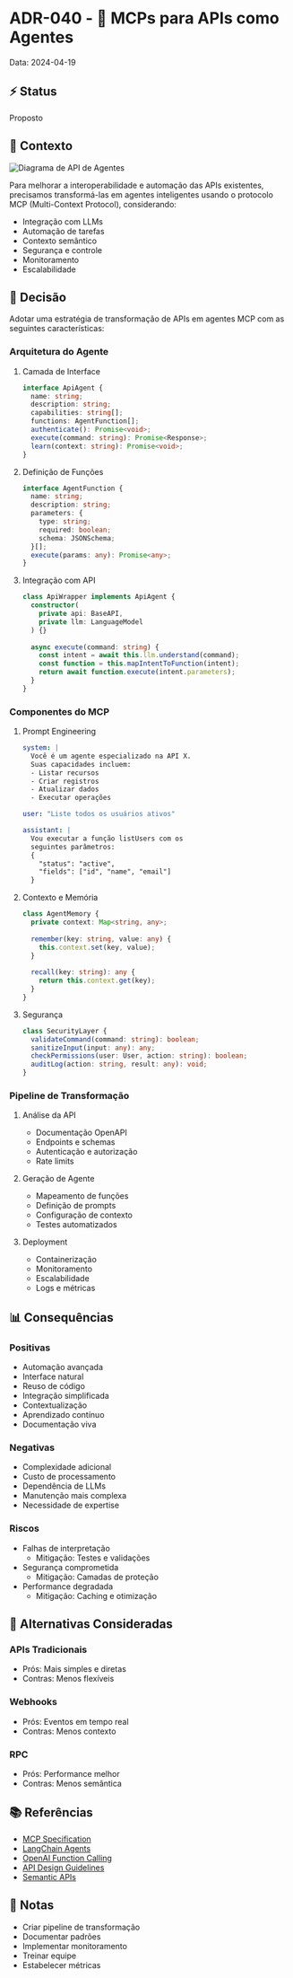 # ADR-040 - 🤖 MCPs para APIs como Agentes

Data: 2024-04-19

## ⚡ Status

Proposto

## 🎯 Contexto

![Diagrama de API de Agentes](../diagrams/adr-040-mcp-api-agents.png)

Para melhorar a interoperabilidade e automação das APIs existentes, precisamos transformá-las em agentes inteligentes usando o protocolo MCP (Multi-Context Protocol), considerando:
- Integração com LLMs
- Automação de tarefas
- Contexto semântico
- Segurança e controle
- Monitoramento
- Escalabilidade

## 🔨 Decisão

Adotar uma estratégia de transformação de APIs em agentes MCP com as seguintes características:

### Arquitetura do Agente

1. Camada de Interface
   ```typescript
   interface ApiAgent {
     name: string;
     description: string;
     capabilities: string[];
     functions: AgentFunction[];
     authenticate(): Promise<void>;
     execute(command: string): Promise<Response>;
     learn(context: string): Promise<void>;
   }
   ```

2. Definição de Funções
   ```typescript
   interface AgentFunction {
     name: string;
     description: string;
     parameters: {
       type: string;
       required: boolean;
       schema: JSONSchema;
     }[];
     execute(params: any): Promise<any>;
   }
   ```

3. Integração com API
   ```typescript
   class ApiWrapper implements ApiAgent {
     constructor(
       private api: BaseAPI,
       private llm: LanguageModel
     ) {}
     
     async execute(command: string) {
       const intent = await this.llm.understand(command);
       const function = this.mapIntentToFunction(intent);
       return await function.execute(intent.parameters);
     }
   }
   ```

### Componentes do MCP

1. Prompt Engineering
   ```yaml
   system: |
     Você é um agente especializado na API X.
     Suas capacidades incluem:
     - Listar recursos
     - Criar registros
     - Atualizar dados
     - Executar operações

   user: "Liste todos os usuários ativos"
   
   assistant: |
     Vou executar a função listUsers com os
     seguintes parâmetros:
     {
       "status": "active",
       "fields": ["id", "name", "email"]
     }
   ```

2. Contexto e Memória
   ```typescript
   class AgentMemory {
     private context: Map<string, any>;
     
     remember(key: string, value: any) {
       this.context.set(key, value);
     }
     
     recall(key: string): any {
       return this.context.get(key);
     }
   }
   ```

3. Segurança
   ```typescript
   class SecurityLayer {
     validateCommand(command: string): boolean;
     sanitizeInput(input: any): any;
     checkPermissions(user: User, action: string): boolean;
     auditLog(action: string, result: any): void;
   }
   ```

### Pipeline de Transformação

1. Análise da API
   - Documentação OpenAPI
   - Endpoints e schemas
   - Autenticação e autorização
   - Rate limits

2. Geração de Agente
   - Mapeamento de funções
   - Definição de prompts
   - Configuração de contexto
   - Testes automatizados

3. Deployment
   - Containerização
   - Monitoramento
   - Escalabilidade
   - Logs e métricas

## 📊 Consequências

### Positivas
- Automação avançada
- Interface natural
- Reuso de código
- Integração simplificada
- Contextualização
- Aprendizado contínuo
- Documentação viva

### Negativas
- Complexidade adicional
- Custo de processamento
- Dependência de LLMs
- Manutenção mais complexa
- Necessidade de expertise

### Riscos
- Falhas de interpretação
  - Mitigação: Testes e validações
- Segurança comprometida
  - Mitigação: Camadas de proteção
- Performance degradada
  - Mitigação: Caching e otimização

## 🔄 Alternativas Consideradas

### APIs Tradicionais
- Prós: Mais simples e diretas
- Contras: Menos flexíveis

### Webhooks
- Prós: Eventos em tempo real
- Contras: Menos contexto

### RPC
- Prós: Performance melhor
- Contras: Menos semântica

## 📚 Referências

- [MCP Specification](https://github.com/mcp-spec)
- [LangChain Agents](https://langchain.readthedocs.io/)
- [OpenAI Function Calling](https://platform.openai.com/docs/guides/gpt/function-calling)
- [API Design Guidelines](https://google.aip.dev/)
- [Semantic APIs](https://www.semanticscholar.org/)

## 📝 Notas

- Criar pipeline de transformação
- Documentar padrões
- Implementar monitoramento
- Treinar equipe
- Estabelecer métricas 